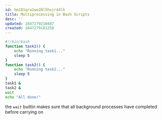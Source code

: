```yaml
---
id: hm181qra1we28l5hxjr44lh
title: Multiprocessing in Bash Scripts
desc: ''
updated: 1647279210487
created: 1647279181258
---
```


```bash
#!/bin/bash
function task1() {
    echo "Running task1..."
    sleep 5
}
function task2() {
    echo "Running task2..."
    sleep 5
}
task1 &
task2 &
wait
echo "All done!"
```

the `wait` builtin makes sure that all background processes have completed before carrying on

